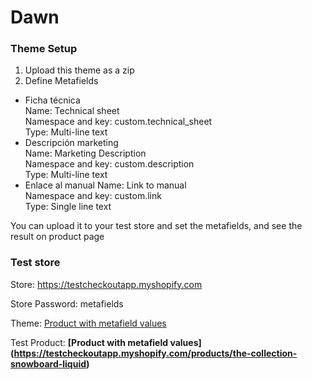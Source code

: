 # Dawn

### Theme Setup
1. Upload this theme as a zip
2. Define Metafields
  - Ficha técnica<br>
    Name:               Technical sheet<br>
    Namespace and key:  custom.technical_sheet<br>
    Type:               Multi-line text
  - Descripción marketing<br>
    Name:               Marketing Description<br>
    Namespace and key:  custom.description<br>
    Type:               Multi-line text<br>
  - Enlace al manual
    Name:               Link to manual<br>
    Namespace and key:  custom.link<br>
    Type:               Single line text<br>

You can upload it to your test store and set the metafields, and see the result on product page

### Test store

Store: https://testcheckoutapp.myshopify.com

Store Password: metafields

Theme: [Product with metafield values](https://testcheckoutapp.myshopify.com?preview_theme_id=162774024465)


Test Product: 
  <b>[Product with metafield values]<b>(https://testcheckoutapp.myshopify.com/products/the-collection-snowboard-liquid)
